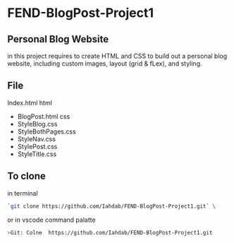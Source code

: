 # FEND-BlogPost-Project1
## Personal Blog Website
in this project requires to create HTML and CSS to build out a personal blog website, including custom images, layout (grid & fLex), and styling. 

## File 
Index.html
html
 - BlogPost.html
css
 - StyleBlog.css
 - StyleBothPages.css
 - StyleNav.css
 - StylePost.css
 - StyleTitle.css


## To clone 
in terminal
```sh
`git clone https://github.com/Iahdab/FEND-BlogPost-Project1.git` \
```
or in vscode command palatte 
```sh
>Git: Colne  https://github.com/Iahdab/FEND-BlogPost-Project1.git
```
